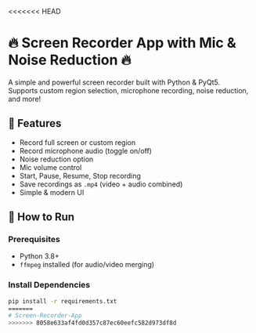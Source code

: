<<<<<<< HEAD
# 🔥 Screen Recorder App with Mic & Noise Reduction 🔥

A simple and powerful screen recorder built with Python & PyQt5.  
Supports custom region selection, microphone recording, noise reduction, and more!

## 🎥 Features
- Record full screen or custom region
- Record microphone audio (toggle on/off)
- Noise reduction option
- Mic volume control
- Start, Pause, Resume, Stop recording
- Save recordings as `.mp4` (video + audio combined)
- Simple & modern UI

## 🚀 How to Run

### Prerequisites
- Python 3.8+
- `ffmpeg` installed (for audio/video merging)

### Install Dependencies
```bash
pip install -r requirements.txt
=======
# Screen-Recorder-App
>>>>>>> 8058e633af4fd0d357c87ec60eefc582d973df8d
